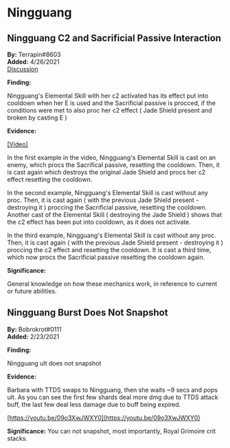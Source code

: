 # Ningguang

## Ningguang C2 and Sacrificial Passive Interaction

**By:** Terrapin\#8603  
**Added:** 4/26/2021  
[Discussion](https://tickettool.xyz/direct?url=https://cdn.discordapp.com/attachments/836144484189732905/836630945624752189/transcript-ningguang-e-reset-c2-sacrificial-weapon.html)

**Finding:** 

Ningguang's Elemental Skill with her c2 activated has its effect put into cooldown when her E is used and the Sacrificial passive is procced, if the conditions were met to also proc her c2 effect ( Jade Shield present and broken by casting E )

**Evidence:** 

[\[Video\]](https://www.youtube.com/watch?v=xyRlbb1E4Ew)

In the first example in the video, Ningguang's Elemental Skill is cast on an enemy, which procs the Sacrifical passive, resetting the cooldown.  Then, it is cast again which destroys the original Jade Shield and procs her c2 effect resetting the cooldown.

In the second example, Ningguang's Elemental Skill is cast without any proc.  Then, it is cast again ( with the previous Jade Shield present - destroying it ) proccing the Sacrificial passive, resetting the cooldown.  Another cast of the Elemental Skill ( destroying the Jade Shield ) shows that the c2 effect has been put into cooldown, as it does not activate.

In the third example, Ningguang's Elemental Skill is cast without any proc.  Then, it is cast again ( with the previous Jade Shield present - destroying it ) proccing the c2 effect and resetting the cooldown.  It is cast a third time, which now procs the Sacrificial passive resetting the cooldown again.

**Significance:**

General knowledge on how these mechanics work, in reference to current or future abilities.

## Ningguang Burst Does Not Snapshot

**By:** Bobrokrot\#0111  
**Added:** 2/23/2021

**Finding:** 

Ningguang ult does not snapshot

**Evidence:** 

Barbara with TTDS swaps to Ningguang, then she waits ~9 secs and pops ult. As you can see the first few shards deal more dmg due to TTDS attack buff, the last few deal less damage due to buff being expired.

[https://youtu.be/09o3XwJWXY0](https://youtu.be/09o3XwJWXY0)

**Significance:** You can not snapshot, most importantly, Royal Grimoire crit stacks.

